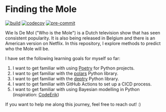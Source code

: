 # Finding the Mole
[![build](https://github.com/mikeweltevrede/finding-the-mole/actions/workflows/test.yml/ci.svg)](https://github.com/mikeweltevrede/finding-the-mole/actions/workflows/ci.yml)
[![codecov](https://codecov.io/gh/mikeweltevrede/finding-the-mole/graph/badge.svg?token=9VU08WT5PP)](https://codecov.io/gh/mikeweltevrede/finding-the-mole)
[![pre-commit](https://results.pre-commit.ci/badge/github/mikeweltevrede/finding-the-mole/main.svg)](https://results.pre-commit.ci/latest/github/mikeweltevrede/finding-the-mole/main)

Wie Is De Mol ("Who is the Mole") is a Dutch television show that has seen consistent popularity. It is also being released in Belgium and there is an American version on Netflix. In this repository, I explore methods to predict who the Mole will be.

I have set the following learning goals for myself so far:
1. I want to get familiar with using [Poetry](https://python-poetry.org/) for Python projects.
1. I want to get familiar with the [polars](https://www.pola.rs/) Python library.
1. I want to get familiar with the [deptry](https://github.com/fpgmaas/deptry) Python library.
1. I want to get familiar with GitHub Actions to set up a CICD process.
1. I want to get familiar with using Bayesian modelling in Python (inspiration: [CodeErik](https://www.codeerik.nl/widm-2023-op-zoek-naar-de-mol-met-data-analyse/))

If you want to help me along this journey, feel free to reach out! :)
